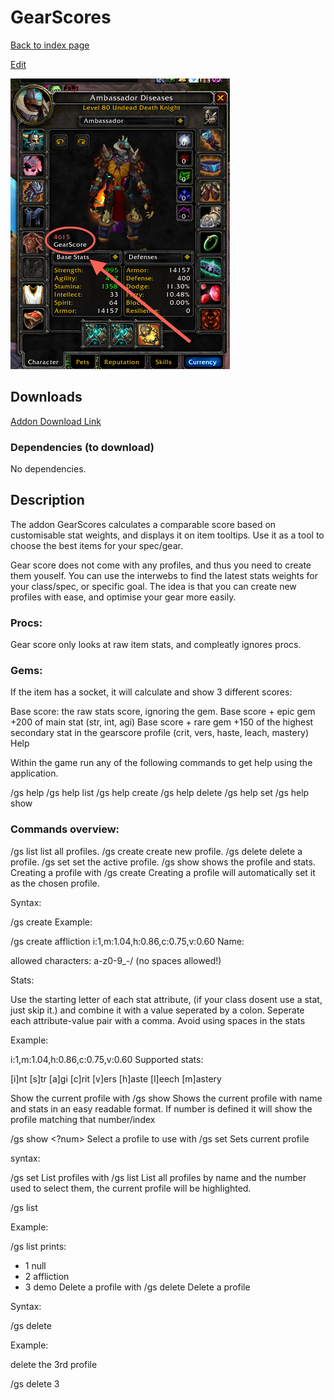 # GearScores
[Back to index page](../index.md)


<span class="tools-element"><a target="_blank" href="{{ site.github.repository_url }}/edit/master/{{{page.folder}}{{page.url | remove: '.html' | append: ''}}/README.md">Edit</a></span>

![](screen1.png)


## Downloads

[Addon Download Link](https://yehonal.github.io/DownGit/#/home?url=https://github.com/wowgame/addons-335a-collection/tree/master/GearScore)


### Dependencies (to download)

No dependencies.


## Description


The addon GearScores calculates a comparable score based on customisable stat weights, and displays it on item tooltips. Use it as a tool to choose the best items for your spec/gear.

Gear score does not come with any profiles, and thus you need to create them youself. You can use the interwebs to find the latest stats weights for your class/spec, or specific goal. The idea is that you can create new profiles with ease, and optimise your gear more easily.

### Procs:

Gear score only looks at raw item stats, and compleatly ignores procs.

### Gems:

If the item has a socket, it will calculate and show 3 different scores:

Base score: the raw stats score, ignoring the gem.
Base score + epic gem +200 of main stat (str, int, agi)
Base score + rare gem +150 of the highest secondary stat in the gearscore profile (crit, vers, haste, leach, mastery)
Help

Within the game run any of the following commands to get help using the application.

/gs help
/gs help list
/gs help create
/gs help delete
/gs help set
/gs help show

### Commands overview:

/gs list list all profiles.
/gs create create new profile.
/gs delete delete a profile.
/gs set set the active profile.
/gs show shows the profile and stats.
Creating a profile with /gs create
Creating a profile will automatically set it as the chosen profile.

Syntax:

/gs create <name><space><stats>
Example:

/gs create affliction i:1,m:1.04,h:0.86,c:0.75,v:0.60
Name:

allowed characters: a-z0-9_-/ (no spaces allowed!)

Stats:

Use the starting letter of each stat attribute, (if your class dosent use a stat, just skip it.) and combine it with a value seperated by a colon. Seperate each attribute-value pair with a comma. Avoid using spaces in the stats

Example:

i:1,m:1.04,h:0.86,c:0.75,v:0.60
Supported stats:

[i]nt 
[s]tr 
[a]gi 
[c]rit 
[v]ers 
[h]aste
[l]eech
[m]astery

Show the current profile with /gs show
Shows the current profile with name and stats in an easy readable format. If number is defined it will show the profile matching that number/index

/gs show <?num>
Select a profile to use with /gs set
Sets current profile

syntax:

/gs set <num> 
List profiles with /gs list
List all profiles by name and the number used to select them, the current profile will be highlighted.

/gs list 

Example:

/gs list
prints: 
- 1 null 
- 2 affliction 
- 3 demo
Delete a profile with /gs delete
Delete a profile

Syntax:

/gs delete <num>

Example:

delete the 3rd profile

/gs delete 3
